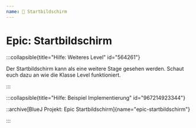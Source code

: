 ```yaml
---
name: 🥉 Startbildschirm
---
```


# Epic: Startbildschirm

:::collapsible{title="Hilfe: Weiteres Level" id="564261"}

Der Startbildschirm kann als eine weitere Stage gesehen werden. Schaut euch dazu an wie die Klasse Level funktioniert.

:::

:::collapsible{title="Hilfe: Beispiel Implementierung" id="967214923344"}

::archive[BlueJ Projekt: Epic Startbildschirm]{name="epic-startbildschirm"}

:::